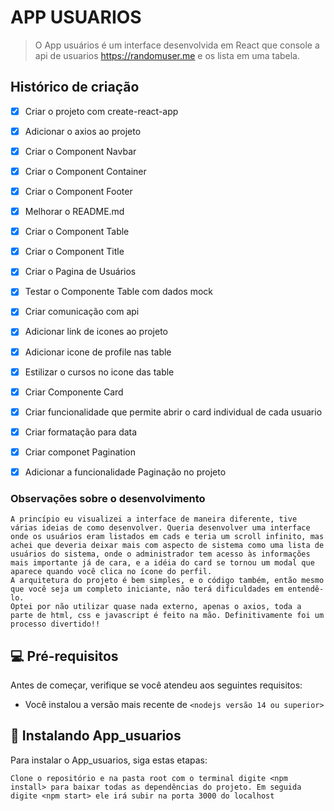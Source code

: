 # APP USUARIOS

> O App usuários é um interface desenvolvida em React que console a api de usuarios https://randomuser.me e os lista em uma tabela.

## Histórico de criação 

- [x] Criar o projeto com create-react-app
- [x] Adicionar o axios ao projeto
- [x] Criar o Component Navbar
- [x] Criar o Component Container
- [x] Criar o Component Footer
- [x] Melhorar o README.md
- [x] Criar o Component Table
- [x] Criar o Component Title
- [x] Criar o Pagina de Usuários
- [x] Testar o Componente Table com dados mock
- [x] Criar comunicação com api
- [x] Adicionar link de icones ao projeto
- [x] Adicionar icone de profile nas table
- [x] Estilizar o cursos no icone das table
- [x] Criar Componente Card
- [x] Criar funcionalidade que permite abrir o card individual de cada usuario
- [x] Criar formatação para data
- [x] Criar componet Pagination
- [x] Adicionar a funcionalidade Paginação no projeto


### Observações sobre o desenvolvimento

``` 
A princípio eu visualizei a interface de maneira diferente, tive várias ideias de como desenvolver. Queria desenvolver uma interface onde os usuários eram listados em cads e teria um scroll infinito, mas achei que deveria deixar mais com aspecto de sistema como uma lista de usuários do sistema, onde o administrador tem acesso às informações mais importante já de cara, e a idéia do card se tornou um modal que aparece quando você clica no ícone do perfil.
A arquitetura do projeto é bem simples, e o código também, então mesmo que você seja um completo iniciante, não terá dificuldades em entendê-lo.
Optei por não utilizar quase nada externo, apenas o axios, toda a parte de html, css e javascript é feito na mão. Definitivamente foi um processo divertido!!
```

## 💻 Pré-requisitos

Antes de começar, verifique se você atendeu aos seguintes requisitos:
* Você instalou a versão mais recente de `<nodejs versão 14 ou superior>`



## 🚀 Instalando App_usuarios

Para instalar o App_usuarios, siga estas etapas:

``` 
Clone o repositório e na pasta root com o terminal digite <npm install> para baixar todas as dependências do projeto. Em seguida digite <npm start> ele irá subir na porta 3000 do localhost
```

